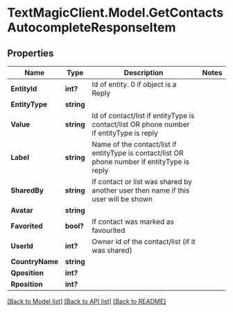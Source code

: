# TextMagicClient.Model.GetContactsAutocompleteResponseItem
## Properties

Name | Type | Description | Notes
------------ | ------------- | ------------- | -------------
**EntityId** | **int?** | Id of entity. 0 if object is a Reply | 
**EntityType** | **string** |  | 
**Value** | **string** | Id of contact/list if entityType is contact/list OR phone number if entityType is reply | 
**Label** | **string** | Name of the contact/list if entityType is contact/list OR phone number if entityType is reply | 
**SharedBy** | **string** | If contact or list was shared by another user then name if this user will be shown | 
**Avatar** | **string** |  | 
**Favorited** | **bool?** | If contact was marked as favourited | 
**UserId** | **int?** | Owner id of the contact/list (if it was shared) | 
**CountryName** | **string** |  | 
**Qposition** | **int?** |  | 
**Rposition** | **int?** |  | 

[[Back to Model list]](../README.md#documentation-for-models) [[Back to API list]](../README.md#documentation-for-api-endpoints) [[Back to README]](../README.md)

